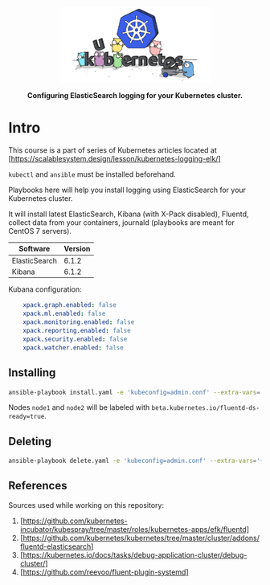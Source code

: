 <p align="center"><img src="https://github.com/ashleymcnamara/gophers/blob/master/KUBERNETES_GOPHER.png" width="300"></p>

<p align="center"><b>Configuring ElasticSearch logging for your Kubernetes cluster.</b></p>

# Intro #

This course is a part of series of Kubernetes articles located at [https://scalablesystem.design/lesson/kubernetes-logging-elk/]

`kubectl` and `ansible` must be installed beforehand. 

Playbooks here will help you install logging using ElasticSearch for your Kubernetes cluster.

It will install latest ElasticSearch, Kibana (with X-Pack disabled), Fluentd, collect data from your containers, 
journald (playbooks are meant for CentOS 7 servers).

| Software        | Version      |
| --------------- |--------------|
| ElasticSearch   | 6.1.2        |
| Kibana          | 6.1.2        |

Kubana configuration:

```yaml
    xpack.graph.enabled: false
    xpack.ml.enabled: false
    xpack.monitoring.enabled: false
    xpack.reporting.enabled: false
    xpack.security.enabled: false
    xpack.watcher.enabled: false
```

## Installing

```bash
ansible-playbook install.yaml -e 'kubeconfig=admin.conf' --extra-vars='{"nodes": [node1,node2]}' -v
```

Nodes `node1` and `node2` will be labeled with `beta.kubernetes.io/fluentd-ds-ready=true`.

## Deleting
```bash
ansible-playbook delete.yaml -e 'kubeconfig=admin.conf' --extra-vars='{"nodes": [node1,node2]}' -v
```

## References

Sources used while working on this repository:
1. [https://github.com/kubernetes-incubator/kubespray/tree/master/roles/kubernetes-apps/efk/fluentd]
2. [https://github.com/kubernetes/kubernetes/tree/master/cluster/addons/fluentd-elasticsearch]
3. [https://kubernetes.io/docs/tasks/debug-application-cluster/debug-cluster/]
4. [https://github.com/reevoo/fluent-plugin-systemd]

[https://github.com/kubernetes-incubator/kubespray/tree/master/roles/kubernetes-apps/efk/fluentd]: https://github.com/kubernetes-incubator/kubespray/tree/master/roles/kubernetes-apps/efk/fluentd
[https://github.com/kubernetes/kubernetes/tree/master/cluster/addons/fluentd-elasticsearch]: https://github.com/kubernetes/kubernetes/tree/master/cluster/addons/fluentd-elasticsearch
[https://kubernetes.io/docs/tasks/debug-application-cluster/debug-cluster/]: https://kubernetes.io/docs/tasks/debug-application-cluster/debug-cluster/
[https://github.com/reevoo/fluent-plugin-systemd]: https://github.com/reevoo/fluent-plugin-systemd
[https://scalablesystem.design/lesson/kubernetes-logging-elk/]: https://scalablesystem.design/lesson/kubernetes-logging-elk/